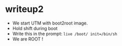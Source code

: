 # writeup2

- We start UTM with boot2root image.
- Hold shift during boot
- Write this in the prompt: `live /boot/ init=/bin/sh`
- We are ROOT !
